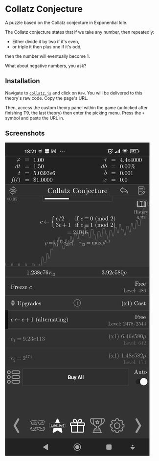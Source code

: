 # Collatz Conjecture

A puzzle based on the Collatz conjecture in Exponential Idle.

The Collatz conjecture states that if we take any number, then repeatedly:

- Either divide it by two if it's even,
- or triple it then plus one if it's odd,

then the number will eventually become 1.

What about negative numbers, you ask?

## Installation

Navigate to [`collatz.js`](./collatz.js) and click on `Raw`. You will be
delivered to this theory's raw code. Copy the page's URL.

Then, access the custom theory panel within the game (unlocked after finishing
T9, the last theory) then enter the picking menu. Press the `+` symbol and
paste the URL in.

## Screenshots

![ss0](screenshots/09.jpg 'Collatz Conjecture')
